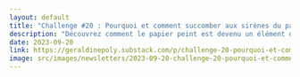```yaml
---
layout: default
title: "Challenge #20 : Pourquoi et comment succomber aux sirènes du papier peint ?"
description: "Découvrez comment le papier peint est devenu un élément d'expression incontournable pour vos intérieurs. Explorez l'histoire et l'évolution du papier peint, de son héritage britannique aux innovations françaises. Apprenez à choisir parmi un éventail de motifs pour refléter votre personnalité, à créer une atmosphère unique et à utiliser des techniques d'installation simplifiées. Que vous soyez débutant ou expert en déco, trouvez des idées inspirantes et des astuces pour rafraîchir votre espace."
date: 2023-09-20
link: https://geraldinepoly.substack.com/p/challenge-20-pourquoi-et-comment
image: src/images/newsletters/2023-09-20-challenge-20-pourquoi-et-comment-succomber-aux-sirnes-du-papier-peint-.jpg
---
```

